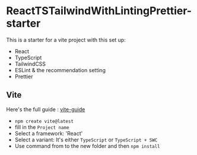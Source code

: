 # ReactTSTailwindWithLintingPrettier-starter

This is a starter for a vite project with this set up: 
- React 
- TypeScript
- TailwindCSS
- ESLint & the recommendation setting
- Prettier


## Vite

Here's the full guide : [vite-guide](https://vitejs.dev/guide/)

- `npm create vite@latest`
- fill in the `Project name`
- Select a framework: 'React'
- Select a variant: It's either `TypeScript` or `TypeScript + SWC`
- Use command from to the new folder and then `npm install` 


